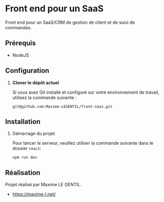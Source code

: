 # Front end pour un SaaS

Front end pour un SaaS/CRM de gestion de client et de suivi de commandes.

## Prérequis

- NodeJS

## Configuration

1. **Cloner le dépôt actuel**

    Si vous avez Git installé et configuré sur votre environnement de travail, utilisez la commande suivante :

    ```
    git@github.com:Maxime-LEGENTIL/front-saas.git
    ```

## Installation

1. Démarrage du projet

    Pour lancer le serveur, veuillez utiliser la commande suivante dans le dossier `react`:
    ```
    npm run dev
    ```

## Réalisation

Projet réalisé par Maxime LE GENTIL.

- https://maxime-l.net/
